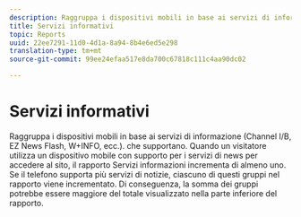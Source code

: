 ```yaml
---
description: Raggruppa i dispositivi mobili in base ai servizi di informazione (Channel I/B, EZ News Flash, W+INFO, ecc.). che supportano. Quando un visitatore utilizza un dispositivo mobile con supporto per i servizi di news per accedere al sito, il rapporto Servizi informazioni incrementa di almeno uno. Se il telefono supporta più servizi di notizie, ciascuno di questi gruppi nel rapporto viene incrementato. Di conseguenza, la somma dei gruppi potrebbe essere maggiore del totale visualizzato nella parte inferiore del rapporto.
title: Servizi informativi
topic: Reports
uuid: 22ee7291-11d0-4d1a-8a94-8b4e6ed5e298
translation-type: tm+mt
source-git-commit: 99ee24efaa517e8da700c67818c111c4aa90dc02

---
```



# Servizi informativi

Raggruppa i dispositivi mobili in base ai servizi di informazione (Channel I/B, EZ News Flash, W+INFO, ecc.). che supportano. Quando un visitatore utilizza un dispositivo mobile con supporto per i servizi di news per accedere al sito, il rapporto Servizi informazioni incrementa di almeno uno. Se il telefono supporta più servizi di notizie, ciascuno di questi gruppi nel rapporto viene incrementato. Di conseguenza, la somma dei gruppi potrebbe essere maggiore del totale visualizzato nella parte inferiore del rapporto.

